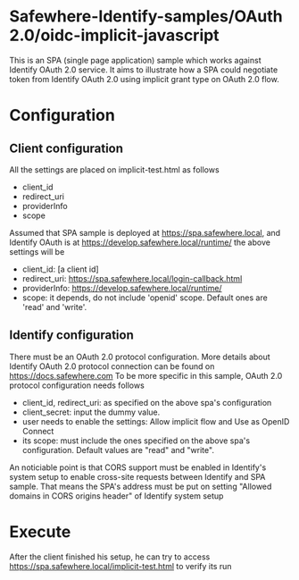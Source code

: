 # Safewhere-Identify-samples/OAuth 2.0/oidc-implicit-javascript
This is an SPA (single page application) sample which works against Identify OAuth 2.0 service. 
It aims to illustrate how a SPA could negotiate token from Identify OAuth 2.0 using implicit grant type on OAuth 2.0 flow.

# Configuration
## Client configuration
All the settings are placed on implicit-test.html as follows
- client_id
- redirect_uri
- providerInfo
- scope

Assumed that SPA sample is deployed at https://spa.safewhere.local, and Identify OAuth is at https://develop.safewhere.local/runtime/ the above settings will be
- client_id: [a client id]
- redirect_uri: https://spa.safewhere.local/login-callback.html
- providerInfo: https://develop.safewhere.local/runtime/
- scope: it depends, do not include 'openid' scope. Default ones are 'read' and 'write'. 

## Identify configuration
There must be an OAuth 2.0 protocol configuration. More details about Identify OAuth 2.0 protocol connection can be found on https://docs.safewhere.com
To be more specific in this sample, OAuth 2.0 protocol configuration needs follows
+ client_id, redirect_uri: as specified on the above spa's configuration
+ client_secret: input the dummy value.
+ user needs to enable the settings: Allow implicit flow  and Use as OpenID Connect 
+ its scope: must include the ones specified on the above spa's configuration. Default values are "read" and "write".

An noticiable point is that CORS support must be enabled in Identify's system setup to enable cross-site requests between Identify and SPA sample.
That means the SPA's address must be put on setting "Allowed domains in CORS origins header" of Identify system setup

# Execute
After the client finished his setup, he can try to access https://spa.safewhere.local/implicit-test.html to verify its run

